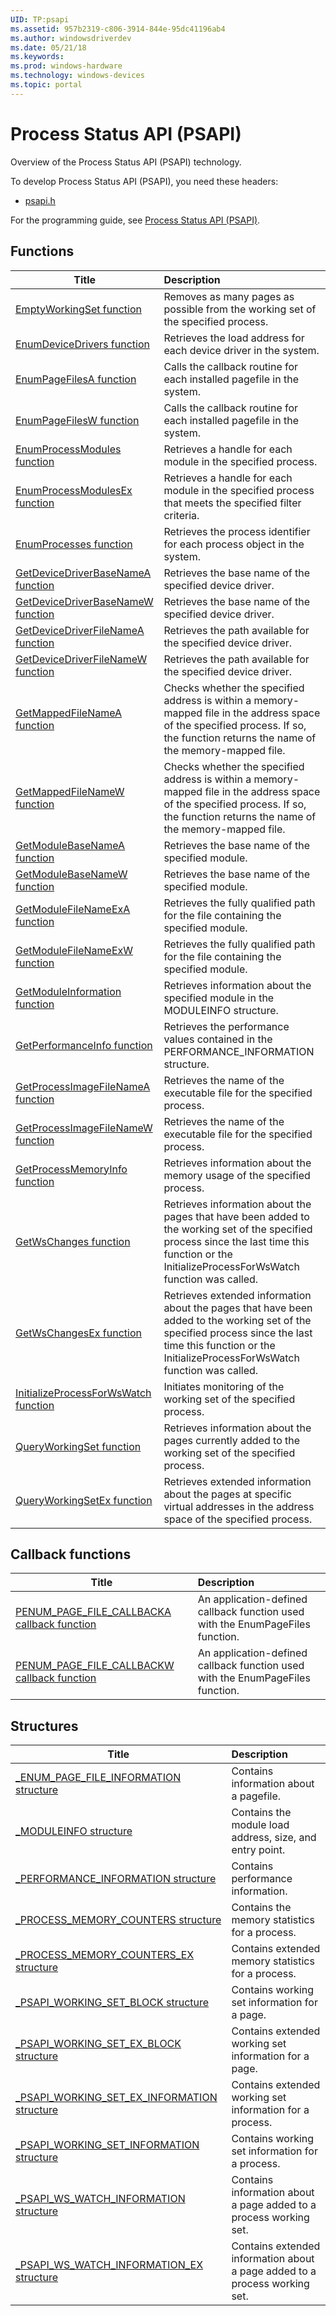 ```yaml
---
UID: TP:psapi
ms.assetid: 957b2319-c806-3914-844e-95dc41196ab4
ms.author: windowsdriverdev
ms.date: 05/21/18
ms.keywords: 
ms.prod: windows-hardware
ms.technology: windows-devices
ms.topic: portal
---
```


# Process Status API (PSAPI)



Overview of the Process Status API (PSAPI) technology.

To develop Process Status API (PSAPI), you need these headers:

 * [psapi.h](..\psapi\index.md)

For the programming guide, see [Process Status API (PSAPI)](https://review.docs.microsoft.com/en-us/win32-test/psapi).

## Functions

| Title   | Description   |
| ---- |:---- |
| [EmptyWorkingSet function](..\psapi\nf-psapi-emptyworkingset.md) | Removes as many pages as possible from the working set of the specified process. |
| [EnumDeviceDrivers function](..\psapi\nf-psapi-enumdevicedrivers.md) | Retrieves the load address for each device driver in the system. |
| [EnumPageFilesA function](..\psapi\nf-psapi-enumpagefilesa.md) | Calls the callback routine for each installed pagefile in the system. |
| [EnumPageFilesW function](..\psapi\nf-psapi-enumpagefilesw.md) | Calls the callback routine for each installed pagefile in the system. |
| [EnumProcessModules function](..\psapi\nf-psapi-enumprocessmodules.md) | Retrieves a handle for each module in the specified process. |
| [EnumProcessModulesEx function](..\psapi\nf-psapi-enumprocessmodulesex.md) | Retrieves a handle for each module in the specified process that meets the specified filter criteria. |
| [EnumProcesses function](..\psapi\nf-psapi-enumprocesses.md) | Retrieves the process identifier for each process object in the system. |
| [GetDeviceDriverBaseNameA function](..\psapi\nf-psapi-getdevicedriverbasenamea.md) | Retrieves the base name of the specified device driver. |
| [GetDeviceDriverBaseNameW function](..\psapi\nf-psapi-getdevicedriverbasenamew.md) | Retrieves the base name of the specified device driver. |
| [GetDeviceDriverFileNameA function](..\psapi\nf-psapi-getdevicedriverfilenamea.md) | Retrieves the path available for the specified device driver. |
| [GetDeviceDriverFileNameW function](..\psapi\nf-psapi-getdevicedriverfilenamew.md) | Retrieves the path available for the specified device driver. |
| [GetMappedFileNameA function](..\psapi\nf-psapi-getmappedfilenamea.md) | Checks whether the specified address is within a memory-mapped file in the address space of the specified process. If so, the function returns the name of the memory-mapped file. |
| [GetMappedFileNameW function](..\psapi\nf-psapi-getmappedfilenamew.md) | Checks whether the specified address is within a memory-mapped file in the address space of the specified process. If so, the function returns the name of the memory-mapped file. |
| [GetModuleBaseNameA function](..\psapi\nf-psapi-getmodulebasenamea.md) | Retrieves the base name of the specified module. |
| [GetModuleBaseNameW function](..\psapi\nf-psapi-getmodulebasenamew.md) | Retrieves the base name of the specified module. |
| [GetModuleFileNameExA function](..\psapi\nf-psapi-getmodulefilenameexa.md) | Retrieves the fully qualified path for the file containing the specified module. |
| [GetModuleFileNameExW function](..\psapi\nf-psapi-getmodulefilenameexw.md) | Retrieves the fully qualified path for the file containing the specified module. |
| [GetModuleInformation function](..\psapi\nf-psapi-getmoduleinformation.md) | Retrieves information about the specified module in the MODULEINFO structure. |
| [GetPerformanceInfo function](..\psapi\nf-psapi-getperformanceinfo.md) | Retrieves the performance values contained in the PERFORMANCE_INFORMATION structure. |
| [GetProcessImageFileNameA function](..\psapi\nf-psapi-getprocessimagefilenamea.md) | Retrieves the name of the executable file for the specified process. |
| [GetProcessImageFileNameW function](..\psapi\nf-psapi-getprocessimagefilenamew.md) | Retrieves the name of the executable file for the specified process. |
| [GetProcessMemoryInfo function](..\psapi\nf-psapi-getprocessmemoryinfo.md) | Retrieves information about the memory usage of the specified process. |
| [GetWsChanges function](..\psapi\nf-psapi-getwschanges.md) | Retrieves information about the pages that have been added to the working set of the specified process since the last time this function or the InitializeProcessForWsWatch function was called. |
| [GetWsChangesEx function](..\psapi\nf-psapi-getwschangesex.md) | Retrieves extended information about the pages that have been added to the working set of the specified process since the last time this function or the InitializeProcessForWsWatch function was called. |
| [InitializeProcessForWsWatch function](..\psapi\nf-psapi-initializeprocessforwswatch.md) | Initiates monitoring of the working set of the specified process. |
| [QueryWorkingSet function](..\psapi\nf-psapi-queryworkingset.md) | Retrieves information about the pages currently added to the working set of the specified process. |
| [QueryWorkingSetEx function](..\psapi\nf-psapi-queryworkingsetex.md) | Retrieves extended information about the pages at specific virtual addresses in the address space of the specified process. |

## Callback functions

| Title   | Description   |
| ---- |:---- |
| [PENUM_PAGE_FILE_CALLBACKA callback function](..\psapi\nc-psapi-penum_page_file_callbacka.md) | An application-defined callback function used with the EnumPageFiles function. |
| [PENUM_PAGE_FILE_CALLBACKW callback function](..\psapi\nc-psapi-penum_page_file_callbackw.md) | An application-defined callback function used with the EnumPageFiles function. |

## Structures

| Title   | Description   |
| ---- |:---- |
| [_ENUM_PAGE_FILE_INFORMATION structure](..\psapi\ns-psapi-_enum_page_file_information.md) | Contains information about a pagefile. |
| [_MODULEINFO structure](..\psapi\ns-psapi-_moduleinfo.md) | Contains the module load address, size, and entry point. |
| [_PERFORMANCE_INFORMATION structure](..\psapi\ns-psapi-_performance_information.md) | Contains performance information. |
| [_PROCESS_MEMORY_COUNTERS structure](..\psapi\ns-psapi-_process_memory_counters.md) | Contains the memory statistics for a process. |
| [_PROCESS_MEMORY_COUNTERS_EX structure](..\psapi\ns-psapi-_process_memory_counters_ex.md) | Contains extended memory statistics for a process. |
| [_PSAPI_WORKING_SET_BLOCK structure](..\psapi\ns-psapi-_psapi_working_set_block.md) | Contains working set information for a page. |
| [_PSAPI_WORKING_SET_EX_BLOCK structure](..\psapi\ns-psapi-_psapi_working_set_ex_block.md) | Contains extended working set information for a page. |
| [_PSAPI_WORKING_SET_EX_INFORMATION structure](..\psapi\ns-psapi-_psapi_working_set_ex_information.md) | Contains extended working set information for a process. |
| [_PSAPI_WORKING_SET_INFORMATION structure](..\psapi\ns-psapi-_psapi_working_set_information.md) | Contains working set information for a process. |
| [_PSAPI_WS_WATCH_INFORMATION structure](..\psapi\ns-psapi-_psapi_ws_watch_information.md) | Contains information about a page added to a process working set. |
| [_PSAPI_WS_WATCH_INFORMATION_EX structure](..\psapi\ns-psapi-_psapi_ws_watch_information_ex.md) | Contains extended information about a page added to a process working set. |
